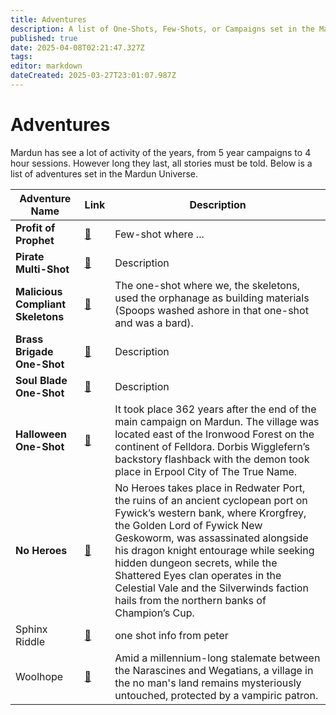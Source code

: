 ```yaml
---
title: Adventures
description: A list of One-Shots, Few-Shots, or Campaigns set in the Mardun Universe
published: true
date: 2025-04-08T02:21:47.327Z
tags: 
editor: markdown
dateCreated: 2025-03-27T23:01:07.987Z
---
```


# Adventures
Mardun has see a lot of activity of the years, from 5 year campaigns to 4 hour sessions. However long they last, all stories must be told. Below is a list of adventures set in the Mardun Universe.

| Adventure Name | Link | Description |
|---------------|------|------------|
| **Profit of Prophet** | [🔗](/Adventures/Prophet-of-Profit) | Few-shot where ... |
| **Pirate Multi-Shot** | [🔗](/Adventures/Pirate_Multi_Shot) | Description |
| **Malicious Compliant Skeletons** | [🔗](/Adventures/Compliant_Skeletons) | The one-shot where we, the skeletons, used the orphanage as building materials (Spoops washed ashore in that one-shot and was a bard). |
| **Brass Brigade One-Shot** | [🔗](/Adventures/Brass_Brigade_One_Shot) | Description |
| **Soul Blade One-Shot** | [🔗](/Adventures/Soul_Blade_One_Shot) | Description |
| **Halloween One-Shot** | [🔗](/Adventures/Halloween_One_Shot) | It took place 362 years after the end of the main campaign on Mardun. The village was located east of the Ironwood Forest on the continent of Felldora. Dorbis Wigglefern’s backstory flashback with the demon took place in Erpool City of The True Name. |
| **No Heroes** |  [🔗](/Adventures/No_Heroes) | No Heroes takes place in Redwater Port, the ruins of an ancient cyclopean port on Fywick’s western bank, where Krorgfrey, the Golden Lord of Fywick New Geskoworm, was assassinated alongside his dragon knight entourage while seeking hidden dungeon secrets, while the Shattered Eyes clan operates in the Celestial Vale and the Silverwinds faction hails from the northern banks of Champion’s Cup. |
| Sphinx Riddle | [🔗](/Adventures/Sphinx_Riddle) | one shot info from peter| 
| Woolhope | [🔗](/Adventures/Woolhope) | Amid a millennium-long stalemate between the Narascines and Wegatians, a village in the no man's land remains mysteriously untouched, protected by a vampiric patron. | 